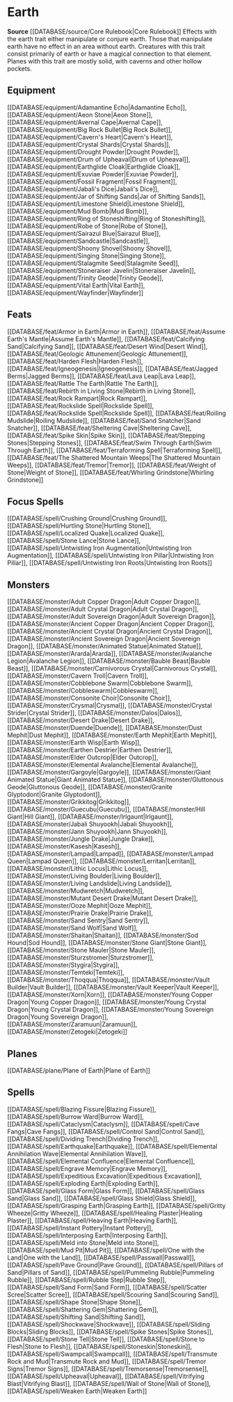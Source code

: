 ﻿---
id: '55'
name: Earth
rarity: Common
rus_type_level: null
source: '[[DATABASE/source/Core Rulebook|Core Rulebook]]'
trait:
- Earth
type: Trait

---
# Earth

**Source** [[DATABASE/source/Core Rulebook|Core Rulebook]] 
Effects with the earth trait either manipulate or conjure earth. Those that manipulate earth have no effect in an area without earth. Creatures with this trait consist primarily of earth or have a magical connection to that element. Planes with this trait are mostly solid, with caverns and other hollow pockets.

## Equipment

[[DATABASE/equipment/Adamantine Echo|Adamantine Echo]], [[DATABASE/equipment/Aeon Stone|Aeon Stone]], [[DATABASE/equipment/Avernal Cape|Avernal Cape]], [[DATABASE/equipment/Big Rock Bullet|Big Rock Bullet]], [[DATABASE/equipment/Cavern's Heart|Cavern's Heart]], [[DATABASE/equipment/Crystal Shards|Crystal Shards]], [[DATABASE/equipment/Drought Powder|Drought Powder]], [[DATABASE/equipment/Drum of Upheaval|Drum of Upheaval]], [[DATABASE/equipment/Earthglide Cloak|Earthglide Cloak]], [[DATABASE/equipment/Exuviae Powder|Exuviae Powder]], [[DATABASE/equipment/Fossil Fragment|Fossil Fragment]], [[DATABASE/equipment/Jabali's Dice|Jabali's Dice]], [[DATABASE/equipment/Jar of Shifting Sands|Jar of Shifting Sands]], [[DATABASE/equipment/Limestone Shield|Limestone Shield]], [[DATABASE/equipment/Mud Bomb|Mud Bomb]], [[DATABASE/equipment/Ring of Stoneshifting|Ring of Stoneshifting]], [[DATABASE/equipment/Robe of Stone|Robe of Stone]], [[DATABASE/equipment/Sairazul Blue|Sairazul Blue]], [[DATABASE/equipment/Sandcastle|Sandcastle]], [[DATABASE/equipment/Shoony Shovel|Shoony Shovel]], [[DATABASE/equipment/Singing Stone|Singing Stone]], [[DATABASE/equipment/Stalagmite Seed|Stalagmite Seed]], [[DATABASE/equipment/Stoneraiser Javelin|Stoneraiser Javelin]], [[DATABASE/equipment/Trinity Geode|Trinity Geode]], [[DATABASE/equipment/Vital Earth|Vital Earth]], [[DATABASE/equipment/Wayfinder|Wayfinder]]

## Feats

[[DATABASE/feat/Armor in Earth|Armor in Earth]], [[DATABASE/feat/Assume Earth's Mantle|Assume Earth's Mantle]], [[DATABASE/feat/Calcifying Sand|Calcifying Sand]], [[DATABASE/feat/Desert Wind|Desert Wind]], [[DATABASE/feat/Geologic Attunement|Geologic Attunement]], [[DATABASE/feat/Harden Flesh|Harden Flesh]], [[DATABASE/feat/Igneogenesis|Igneogenesis]], [[DATABASE/feat/Jagged Berms|Jagged Berms]], [[DATABASE/feat/Lava Leap|Lava Leap]], [[DATABASE/feat/Rattle The Earth|Rattle The Earth]], [[DATABASE/feat/Rebirth in Living Stone|Rebirth in Living Stone]], [[DATABASE/feat/Rock Rampart|Rock Rampart]], [[DATABASE/feat/Rockslide Spell|Rockslide Spell]], [[DATABASE/feat/Rockslide Spell|Rockslide Spell]], [[DATABASE/feat/Roiling Mudslide|Roiling Mudslide]], [[DATABASE/feat/Sand Snatcher|Sand Snatcher]], [[DATABASE/feat/Sheltering Cave|Sheltering Cave]], [[DATABASE/feat/Spike Skin|Spike Skin]], [[DATABASE/feat/Stepping Stones|Stepping Stones]], [[DATABASE/feat/Swim Through Earth|Swim Through Earth]], [[DATABASE/feat/Terraforming Spell|Terraforming Spell]], [[DATABASE/feat/The Shattered Mountain Weeps|The Shattered Mountain Weeps]], [[DATABASE/feat/Tremor|Tremor]], [[DATABASE/feat/Weight of Stone|Weight of Stone]], [[DATABASE/feat/Whirling Grindstone|Whirling Grindstone]]

## Focus Spells

[[DATABASE/spell/Crushing Ground|Crushing Ground]], [[DATABASE/spell/Hurtling Stone|Hurtling Stone]], [[DATABASE/spell/Localized Quake|Localized Quake]], [[DATABASE/spell/Stone Lance|Stone Lance]], [[DATABASE/spell/Untwisting Iron Augmentation|Untwisting Iron Augmentation]], [[DATABASE/spell/Untwisting Iron Pillar|Untwisting Iron Pillar]], [[DATABASE/spell/Untwisting Iron Roots|Untwisting Iron Roots]]

## Monsters

[[DATABASE/monster/Adult Copper Dragon|Adult Copper Dragon]], [[DATABASE/monster/Adult Crystal Dragon|Adult Crystal Dragon]], [[DATABASE/monster/Adult Sovereign Dragon|Adult Sovereign Dragon]], [[DATABASE/monster/Ancient Copper Dragon|Ancient Copper Dragon]], [[DATABASE/monster/Ancient Crystal Dragon|Ancient Crystal Dragon]], [[DATABASE/monster/Ancient Sovereign Dragon|Ancient Sovereign Dragon]], [[DATABASE/monster/Animated Statue|Animated Statue]], [[DATABASE/monster/Ararda|Ararda]], [[DATABASE/monster/Avalanche Legion|Avalanche Legion]], [[DATABASE/monster/Bauble Beast|Bauble Beast]], [[DATABASE/monster/Carnivorous Crystal|Carnivorous Crystal]], [[DATABASE/monster/Cavern Troll|Cavern Troll]], [[DATABASE/monster/Cobblebone Swarm|Cobblebone Swarm]], [[DATABASE/monster/Cobbleswarm|Cobbleswarm]], [[DATABASE/monster/Consonite Choir|Consonite Choir]], [[DATABASE/monster/Crysmal|Crysmal]], [[DATABASE/monster/Crystal Strider|Crystal Strider]], [[DATABASE/monster/Dalos|Dalos]], [[DATABASE/monster/Desert Drake|Desert Drake]], [[DATABASE/monster/Duende|Duende]], [[DATABASE/monster/Dust Mephit|Dust Mephit]], [[DATABASE/monster/Earth Mephit|Earth Mephit]], [[DATABASE/monster/Earth Wisp|Earth Wisp]], [[DATABASE/monster/Earthen Destrier|Earthen Destrier]], [[DATABASE/monster/Elder Outcrop|Elder Outcrop]], [[DATABASE/monster/Elemental Avalanche|Elemental Avalanche]], [[DATABASE/monster/Gargoyle|Gargoyle]], [[DATABASE/monster/Giant Animated Statue|Giant Animated Statue]], [[DATABASE/monster/Gluttonous Geode|Gluttonous Geode]], [[DATABASE/monster/Granite Glyptodont|Granite Glyptodont]], [[DATABASE/monster/Grikkitog|Grikkitog]], [[DATABASE/monster/Guecubu|Guecubu]], [[DATABASE/monster/Hill Giant|Hill Giant]], [[DATABASE/monster/Irlgaunt|Irlgaunt]], [[DATABASE/monster/Jabali Shuyookh|Jabali Shuyookh]], [[DATABASE/monster/Jann Shuyookh|Jann Shuyookh]], [[DATABASE/monster/Jungle Drake|Jungle Drake]], [[DATABASE/monster/Kasesh|Kasesh]], [[DATABASE/monster/Lampad|Lampad]], [[DATABASE/monster/Lampad Queen|Lampad Queen]], [[DATABASE/monster/Lerritan|Lerritan]], [[DATABASE/monster/Lithic Locus|Lithic Locus]], [[DATABASE/monster/Living Boulder|Living Boulder]], [[DATABASE/monster/Living Landslide|Living Landslide]], [[DATABASE/monster/Mudwretch|Mudwretch]], [[DATABASE/monster/Mutant Desert Drake|Mutant Desert Drake]], [[DATABASE/monster/Ooze Mephit|Ooze Mephit]], [[DATABASE/monster/Prairie Drake|Prairie Drake]], [[DATABASE/monster/Sand Sentry|Sand Sentry]], [[DATABASE/monster/Sand Wolf|Sand Wolf]], [[DATABASE/monster/Shaitan|Shaitan]], [[DATABASE/monster/Sod Hound|Sod Hound]], [[DATABASE/monster/Stone Giant|Stone Giant]], [[DATABASE/monster/Stone Mauler|Stone Mauler]], [[DATABASE/monster/Sturzstromer|Sturzstromer]], [[DATABASE/monster/Stygira|Stygira]], [[DATABASE/monster/Temteki|Temteki]], [[DATABASE/monster/Thoqqua|Thoqqua]], [[DATABASE/monster/Vault Builder|Vault Builder]], [[DATABASE/monster/Vault Keeper|Vault Keeper]], [[DATABASE/monster/Xorn|Xorn]], [[DATABASE/monster/Young Copper Dragon|Young Copper Dragon]], [[DATABASE/monster/Young Crystal Dragon|Young Crystal Dragon]], [[DATABASE/monster/Young Sovereign Dragon|Young Sovereign Dragon]], [[DATABASE/monster/Zaramuun|Zaramuun]], [[DATABASE/monster/Zetogeki|Zetogeki]]

## Planes

[[DATABASE/plane/Plane of Earth|Plane of Earth]]

## Spells

[[DATABASE/spell/Blazing Fissure|Blazing Fissure]], [[DATABASE/spell/Burrow Ward|Burrow Ward]], [[DATABASE/spell/Cataclysm|Cataclysm]], [[DATABASE/spell/Cave Fangs|Cave Fangs]], [[DATABASE/spell/Control Sand|Control Sand]], [[DATABASE/spell/Dividing Trench|Dividing Trench]], [[DATABASE/spell/Earthquake|Earthquake]], [[DATABASE/spell/Elemental Annihilation Wave|Elemental Annihilation Wave]], [[DATABASE/spell/Elemental Confluence|Elemental Confluence]], [[DATABASE/spell/Engrave Memory|Engrave Memory]], [[DATABASE/spell/Expeditious Excavation|Expeditious Excavation]], [[DATABASE/spell/Exploding Earth|Exploding Earth]], [[DATABASE/spell/Glass Form|Glass Form]], [[DATABASE/spell/Glass Sand|Glass Sand]], [[DATABASE/spell/Glass Shield|Glass Shield]], [[DATABASE/spell/Grasping Earth|Grasping Earth]], [[DATABASE/spell/Gritty Wheeze|Gritty Wheeze]], [[DATABASE/spell/Healing Plaster|Healing Plaster]], [[DATABASE/spell/Heaving Earth|Heaving Earth]], [[DATABASE/spell/Instant Pottery|Instant Pottery]], [[DATABASE/spell/Interposing Earth|Interposing Earth]], [[DATABASE/spell/Meld into Stone|Meld into Stone]], [[DATABASE/spell/Mud Pit|Mud Pit]], [[DATABASE/spell/One with the Land|One with the Land]], [[DATABASE/spell/Passwall|Passwall]], [[DATABASE/spell/Pave Ground|Pave Ground]], [[DATABASE/spell/Pillars of Sand|Pillars of Sand]], [[DATABASE/spell/Pummeling Rubble|Pummeling Rubble]], [[DATABASE/spell/Rubble Step|Rubble Step]], [[DATABASE/spell/Sand Form|Sand Form]], [[DATABASE/spell/Scatter Scree|Scatter Scree]], [[DATABASE/spell/Scouring Sand|Scouring Sand]], [[DATABASE/spell/Shape Stone|Shape Stone]], [[DATABASE/spell/Shattering Gem|Shattering Gem]], [[DATABASE/spell/Shifting Sand|Shifting Sand]], [[DATABASE/spell/Shockwave|Shockwave]], [[DATABASE/spell/Sliding Blocks|Sliding Blocks]], [[DATABASE/spell/Spike Stones|Spike Stones]], [[DATABASE/spell/Stone Tell|Stone Tell]], [[DATABASE/spell/Stone to Flesh|Stone to Flesh]], [[DATABASE/spell/Stoneskin|Stoneskin]], [[DATABASE/spell/Swampcall|Swampcall]], [[DATABASE/spell/Transmute Rock and Mud|Transmute Rock and Mud]], [[DATABASE/spell/Tremor Signs|Tremor Signs]], [[DATABASE/spell/Tremorsense|Tremorsense]], [[DATABASE/spell/Upheaval|Upheaval]], [[DATABASE/spell/Vitrifying Blast|Vitrifying Blast]], [[DATABASE/spell/Wall of Stone|Wall of Stone]], [[DATABASE/spell/Weaken Earth|Weaken Earth]]